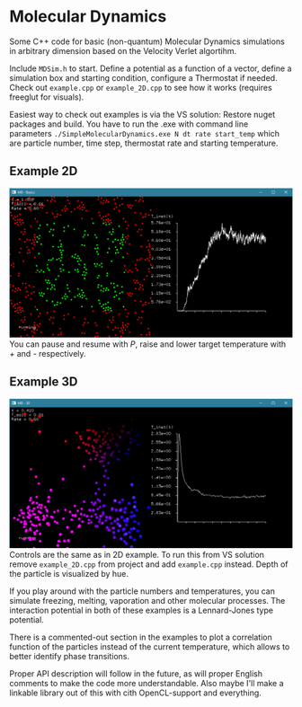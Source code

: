 # Molecular Dynamics
Some C++ code for basic (non-quantum) Molecular Dynamics simulations in arbitrary dimension based on the Velocity Verlet algortihm.

Include `MDSim.h` to start. Define a potential as a function of a vector, define a simulation box and starting condition, configure a Thermostat if needed. Check out `example.cpp` or `example_2D.cpp` to see how it works (requires freeglut for visuals).

Easiest way to check out examples is via the VS solution: Restore nuget packages and build. You have to run the .exe with command line parameters `./SimpleMolecularDynamics.exe N dt rate start_temp` which are particle number, time step, thermostat rate and starting temperature.

## Example 2D
![Screen2D](./screen2D.png)
You can pause and resume with *P*, raise and lower target temperature with *+* and *-* respectively.

## Example 3D
![Screen3D](./screen3D.png)
Controls are the same as in 2D example. To run this from VS solution remove `example_2D.cpp` from project and add `example.cpp` instead. Depth of the particle is visualized by hue.

If you play around with the particle numbers and temperatures, you can simulate freezing, melting, vaporation and other molecular processes. The interaction potential in both of these examples is a Lennard-Jones type potential.

There is a commented-out section in the examples to plot a correlation function of the particles instead of the current temperature, which allows to better identify phase transitions.

Proper API description will follow in the future, as will proper English comments to make the code more understandable. Also maybe I'll make a linkable library out of this with cith OpenCL-support and everything.

